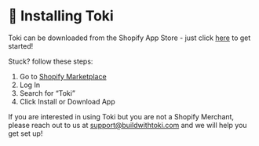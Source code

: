 # 🙌 Installing Toki

Toki can be downloaded from the Shopify App Store - just click [here](https://apps.shopify.com/toki-loyalty-rewards) to get started!

Stuck? follow these steps:

1. Go to [Shopify Marketplace](https://apps.shopify.com/)
2. Log In
3. Search for “Toki”
4. Click Install or Download App

If you are interested in using Toki but you are not a Shopify Merchant, please reach out to us at [support@buildwithtoki.com](mailto:support@buildwithtoki.com) and we will help you get set up!

